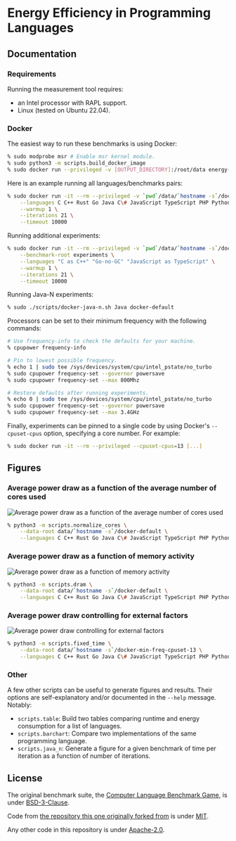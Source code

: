# Energy Efficiency in Programming Languages

## Documentation

### Requirements

Running the measurement tool requires:
 -  an Intel processor with RAPL support.
 -  Linux (tested on Ubuntu 22.04).

### Docker

The easiest way to run these benchmarks is using Docker:
```bash
% sudo modprobe msr # Enable msr kernel module.
% sudo python3 -m scripts.build_docker_image
% sudo docker run --privileged -v [OUTPUT_DIRECTORY]:/root/data energy-languages [OPTIONS]
```

Here is an example running all languages/benchmarks pairs:
```bash
% sudo docker run -it --rm --privileged -v `pwd`/data/`hostname -s`/docker-default:/root/data energy-languages \
    --languages C C++ Rust Go Java C\# JavaScript TypeScript PHP Python PyPy Lua LuaJIT \
    --warmup 1 \
    --iterations 21 \
    --timeout 10000
```

Running additional experiments:
```bash
% sudo docker run -it --rm --privileged -v `pwd`/data/`hostname -s`/docker-default:/root/data energy-languages \
    --benchmark-root experiments \
    --languages "C as C++" "Go-no-GC" "JavaScript as TypeScript" \
    --warmup 1 \
    --iterations 21 \
    --timeout 10000
```

Running Java-N experiments:
```bash
% sudo ./scripts/docker-java-n.sh Java docker-default
```

Processors can be set to their minimum frequency with the following commands:
```bash
# Use frequency-info to check the defaults for your machine.
% cpupower frequency-info

# Pin to lowest possible frequency.
% echo 1 | sudo tee /sys/devices/system/cpu/intel_pstate/no_turbo
% sudo cpupower frequency-set --governor powersave
% sudo cpupower frequency-set --max 800Mhz

# Restore defaults after running experiments.
% echo 0 | sudo tee /sys/devices/system/cpu/intel_pstate/no_turbo
% sudo cpupower frequency-set --governor powersave
% sudo cpupower frequency-set --max 3.4GHz
```

Finally, experiments can be pinned to a single code by using Docker's
`--cpuset-cpus` option, specifying a core number. For example:
```bash
% sudo docker run -it --rm --privileged --cpuset-cpus=13 [...]
```

## Figures

### Average power draw as a function of the average number of cores used

![Average power draw as a function of the average number of cores used](media/normalize_cores.png "Average power draw as a function of the average number of cores used")

```bash
% python3 -m scripts.normalize_cores \
    --data-root data/`hostname -s`/docker-default \
    --languages C C++ Rust Go Java C\# JavaScript TypeScript PHP Python PyPy Lua LuaJIT
```

### Average power draw as a function of memory activity

![Average power draw as a function of memory activity](media/dram.png "Average power draw as a function of memory activity")

```bash
% python3 -m scripts.dram \
    --data-root data/`hostname -s`/docker-default \
    --languages C C++ Rust Go Java C\# JavaScript TypeScript PHP Python PyPy Lua LuaJIT
```

### Average power draw controlling for external factors

![Average power draw controlling for external factors](media/fixed_time.png "Average power draw controlling for external factors")

```bash
% python3 -m scripts.fixed_time \
    --data-root data/`hostname -s`/docker-min-freq-cpuset-13 \
    --languages C C++ Rust Go Java C\# JavaScript TypeScript PHP Python PyPy Lua LuaJIT
```

### Other

A few other scripts can be useful to generate figures and results.
Their options are self-explanatory and/or documented in the `--help` message.
Notably:
 -  `scripts.table`: Build two tables comparing runtime and energy
    consumption for a list of languages.
 -  `scripts.barchart`: Compare two implementations of the same programming
    language.
 -  `scripts.java_n`: Generate a figure for a given benchmark of time per
    iteration as a function of number of iterations.

## License

The original benchmark suite, the
[Computer Language Benchmark Game](https://benchmarksgame-team.pages.debian.net/benchmarksgame/),
is under
[BSD-3-Clause](https://salsa.debian.org/benchmarksgame-team/benchmarksgame/-/blob/c68e92512e8076c72c6b9fd207e777b5ac1a87ef/LICENSE.md).

Code from
[the repository this one originally forked from](https://github.com/greensoftwarelab/Energy-Languages)
is under
[MIT](https://github.com/greensoftwarelab/Energy-Languages/blob/1356528173d6bb07fb2512037c0ed8e2279ce440/LICENSE).

Any other code in this repository is under [Apache-2.0](LICENSE).

